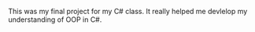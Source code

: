 This was my final project for my C# class. It really helped me devlelop my understanding of OOP in C#.
